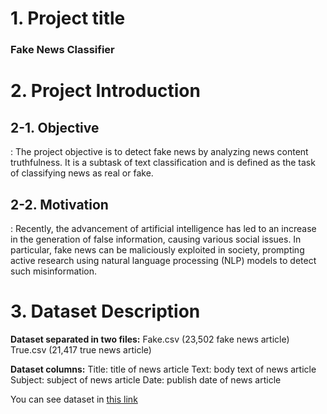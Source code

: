 # 1. Project title
### Fake News Classifier
# 2. Project Introduction
## 2-1. Objective
: The project objective is to detect fake news by analyzing news content truthfulness. It is a subtask of text classification and is defined as the task of classifying news as real or fake. 

## 2-2. Motivation
: Recently, the advancement of artificial intelligence has led to an increase in the generation of false information, causing various social issues. In particular, fake news can be maliciously exploited in society, prompting active research using natural language processing (NLP) models to detect such misinformation.

# 3. Dataset Description
**Dataset separated in two files:**
Fake.csv (23,502 fake news article)
True.csv (21,417 true news article)

**Dataset columns:**
Title: title of news article
Text: body text of news article
Subject: subject of news article
Date: publish date of news article

You can see dataset in [this link](https://www.kaggle.com/datasets/clmentbisaillon/fake-and-real-news-dataset/data)
